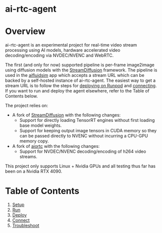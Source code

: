 # ai-rtc-agent

# Overview

ai-rtc-agent is an experimental project for real-time video stream processing using AI models, hardware accelerated video decoding/encoding via NVDEC/NVENC and WebRTC.

The first (and only for now) supported pipeline is per-frame image2image using diffusion models with the [StreamDiffusion](https://github.com/cumulo-autumn/StreamDiffusion) framework. The pipeline is used in the [aifluidsim](https://www.aifluidsim.com/) app which accepts a stream URL which can be backed by a self-hosted instance of ai-rtc-agent. The easiest way to get a stream URL is to follow the steps for [deploying on Runpod](./docs/runpod.md) and [connecting](./docs/connect.md). If you want to run and deploy the agent elsewhere, refer to the Table of Contents below.

The project relies on:

- A fork of [StreamDiffusion](https://github.com/yondonfu/StreamDiffusion/tree/deepstream) with the following changes:
  - Support for directly loading TensorRT engines without first loading base model weights.
  - Support for keeping output image tensors in CUDA memory so they can be passed directly to NVENC without incurring a CPU-GPU memory copy.
- A fork of [aiortc](https://github.com/yondonfu/aiortc/tree/nvcodec) with the following changes:
  - Support for NVDEC/NVENC decoding/encoding of h264 video streams.

This project only supports Linux + Nvidia GPUs and all testing thus far has been on a Nvidia RTX 4090.

# Table of Contents

1. [Setup](./docs/setup.md)
2. [Run](./docs/run.md)
3. [Deploy](./docs/deploy.md)
4. [Connect](./docs/connect.md)
5. [Troubleshoot](./docs/troubleshoot.md)